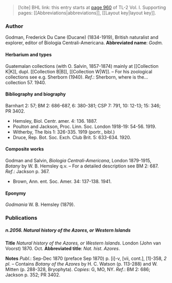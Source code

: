 > [!cite] BHL link: this entry starts at [page 960](https://www.biodiversitylibrary.org/page/33121091) of TL-2 Vol. I.
> Supporting pages: [[Abbreviations|abbreviations]], [[Layout key|layout key]].

### Author

Godman, Frederick Du Cane (Ducane) (1834-1919), British naturalist and explorer, editor of Biologia Centrali-Americana. 
**Abbreviated name**: *Godm.*

#### Herbarium and types

Guatemalan collections (with O. Salvin, 1857-1874) mainly at [[Collection K|K]], dupl. [[Collection B|B]], [[Collection W|W]]. – For his zoological collections see e.g. Sherborn (1940).
*Ref*.: Sherborn, where is the... collection 57. 1940.

#### Bibliography and biography

Barnhart 2: 57; BM 2: 686-687, 6: 380-381; CSP 7: 791, 10: 12-13; 15: 346; PR 3402.
- Hemsley, Biol. Centr. amer. 4: 136. 1887.
- Poulton and Jackson, Proc. Linn. Soc. London 1918-19: 54-56. 1919.
- Witherby, The Ibis 1: 326-335. 1919 (portr., bibl.)
- Druce, Rep. Bot. Soc. Exch. Club Brit. 5: 633-634. 1920.

#### Composite works

Godman and Salvin, *Biologia Centrali-Americana*, London 1879-1915, *Botany* by W. B. Hemsley q.v. – For a detailed description see BM 2: 687.
*Ref*.: Jackson p. 367.
- Brown, Ann. ent. Soc. Amer. 34: 137-138. 1941.

#### Eponymy

*Godmania* W. B. Hemsley (1879).

### Publications

##### n.2056. Natural history of the Azores, or Western Islands

**Title**
*Natural history of the Azores, or Western Islands*. London (John van Voorst) 1870. Oct.
**Abbreviated title**: *Nat. hist. Azores*.

**Notes**
*Publ*.: Sep-Dec 1870 (preface Sep 1870) p. \[i\]-v, \[vii, cont.\], \[1\]-358, *2 pl. –* Contains *Botany of the Azores* by H. C. Watson (p. 113-288) and W. Mitten (p. 288-328, Bryophyta). *Copies*: G, MO, NY.
*Ref*.: BM 2: 686; Jackson p. 352; PR 3402.

